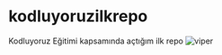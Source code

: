 # kodluyoruzilkrepo
Kodluyoruz Eğitimi kapsamında açtığım ilk repo
![viper](https://cimg1.ibsrv.net/ibimg/hgm/1920x1080-1/100/562/geigercars-dodge-viper_100562145.jpg)

